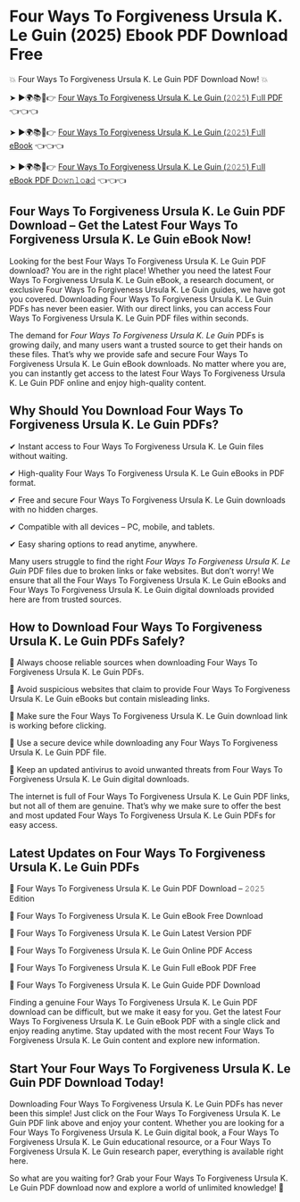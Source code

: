 # Four Ways To Forgiveness Ursula K. Le Guin (2025) Ebook PDF Download Free

💥 Four Ways To Forgiveness Ursula K. Le Guin PDF Download Now! 💥

➤ ►🌍📚📱👉 [Four Ways To Forgiveness Ursula K. Le Guin (𝟸𝟶𝟸𝟻) F𝚞ll PDF](https://getpdf.xyz/four-ways-to-forgiveness-ursula-k.-le-guin) 👈👈👈


➤ ►🌍📚📱👉 [Four Ways To Forgiveness Ursula K. Le Guin (𝟸𝟶𝟸𝟻) F𝚞ll eBook](https://getpdf.xyz/four-ways-to-forgiveness-ursula-k.-le-guin) 👈👈👈


➤ ►🌍📚📱👉 [Four Ways To Forgiveness Ursula K. Le Guin (𝟸𝟶𝟸𝟻) F𝚞ll eBook PDF D𝚘𝚠𝚗𝚕𝚘a𝚍](https://getpdf.xyz/four-ways-to-forgiveness-ursula-k.-le-guin) 👈👈👈


## Four Ways To Forgiveness Ursula K. Le Guin PDF Download – Get the Latest Four Ways To Forgiveness Ursula K. Le Guin eBook Now!

Looking for the best Four Ways To Forgiveness Ursula K. Le Guin PDF download? You are in the right place! Whether you need the latest Four Ways To Forgiveness Ursula K. Le Guin eBook, a research document, or exclusive Four Ways To Forgiveness Ursula K. Le Guin guides, we have got you covered. Downloading Four Ways To Forgiveness Ursula K. Le Guin PDFs has never been easier. With our direct links, you can access Four Ways To Forgiveness Ursula K. Le Guin PDF files within seconds.

The demand for *Four Ways To Forgiveness Ursula K. Le Guin* PDFs is growing daily, and many users want a trusted source to get their hands on these files. That’s why we provide safe and secure Four Ways To Forgiveness Ursula K. Le Guin eBook downloads. No matter where you are, you can instantly get access to the latest Four Ways To Forgiveness Ursula K. Le Guin PDF online and enjoy high-quality content.

## Why Should You Download Four Ways To Forgiveness Ursula K. Le Guin PDFs?

✔ Instant access to Four Ways To Forgiveness Ursula K. Le Guin files without waiting.

✔ High-quality Four Ways To Forgiveness Ursula K. Le Guin eBooks in PDF format.

✔ Free and secure Four Ways To Forgiveness Ursula K. Le Guin downloads with no hidden charges.

✔ Compatible with all devices – PC, mobile, and tablets.

✔ Easy sharing options to read anytime, anywhere.

Many users struggle to find the right *Four Ways To Forgiveness Ursula K. Le Guin* PDF files due to broken links or fake websites. But don’t worry! We ensure that all the Four Ways To Forgiveness Ursula K. Le Guin eBooks and Four Ways To Forgiveness Ursula K. Le Guin digital downloads provided here are from trusted sources.

## How to Download Four Ways To Forgiveness Ursula K. Le Guin PDFs Safely?

📌 Always choose reliable sources when downloading Four Ways To Forgiveness Ursula K. Le Guin PDFs.

📌 Avoid suspicious websites that claim to provide Four Ways To Forgiveness Ursula K. Le Guin eBooks but contain misleading links.

📌 Make sure the Four Ways To Forgiveness Ursula K. Le Guin download link is working before clicking.

📌 Use a secure device while downloading any Four Ways To Forgiveness Ursula K. Le Guin PDF file.

📌 Keep an updated antivirus to avoid unwanted threats from Four Ways To Forgiveness Ursula K. Le Guin digital downloads.

The internet is full of Four Ways To Forgiveness Ursula K. Le Guin PDF links, but not all of them are genuine. That’s why we make sure to offer the best and most updated Four Ways To Forgiveness Ursula K. Le Guin PDFs for easy access.

## Latest Updates on Four Ways To Forgiveness Ursula K. Le Guin PDFs

🔹 Four Ways To Forgiveness Ursula K. Le Guin PDF Download – 𝟸𝟶𝟸𝟻 Edition

🔹 Four Ways To Forgiveness Ursula K. Le Guin eBook Free Download

🔹 Four Ways To Forgiveness Ursula K. Le Guin Latest Version PDF

🔹 Four Ways To Forgiveness Ursula K. Le Guin Online PDF Access

🔹 Four Ways To Forgiveness Ursula K. Le Guin Full eBook PDF Free

🔹 Four Ways To Forgiveness Ursula K. Le Guin Guide PDF Download

Finding a genuine Four Ways To Forgiveness Ursula K. Le Guin PDF download can be difficult, but we make it easy for you. Get the latest Four Ways To Forgiveness Ursula K. Le Guin eBook PDF with a single click and enjoy reading anytime. Stay updated with the most recent Four Ways To Forgiveness Ursula K. Le Guin content and explore new information.

## Start Your Four Ways To Forgiveness Ursula K. Le Guin PDF Download Today!

Downloading Four Ways To Forgiveness Ursula K. Le Guin PDFs has never been this simple! Just click on the Four Ways To Forgiveness Ursula K. Le Guin PDF link above and enjoy your content. Whether you are looking for a Four Ways To Forgiveness Ursula K. Le Guin digital book, a Four Ways To Forgiveness Ursula K. Le Guin educational resource, or a Four Ways To Forgiveness Ursula K. Le Guin research paper, everything is available right here.

So what are you waiting for? Grab your Four Ways To Forgiveness Ursula K. Le Guin PDF download now and explore a world of unlimited knowledge! 🚀